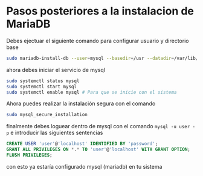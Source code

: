 # Pasos posteriores a la instalacion de MariaDB

Debes ejectuar el siguiente comando para configurar usuario y directorio base

```bash
sudo mariadb-install-db --user=mysql --basedir=/usr --datadir=/var/lib/mysql
```

ahora debes iniciar el servicio de mysql
```bash
sudo systemctl status mysql
sudo systemctl start mysql
sudo systemctl enable mysql # Para que se inicie con el sistema
```

Ahora puedes realizar la instalación segura con el comando

```bash
sudo mysql_secure_installation
```

finalmente debes loguear dentro de mysql con el comando `mysql -u user -p` e introducir las siguientes sentencias

```sql
CREATE USER 'user'@'localhost' IDENTIFIED BY 'password';
GRANT ALL PRIVILEGES ON *.* TO 'user'@'localhost' WITH GRANT OPTION;
FLUSH PRIVILEGES;
```

con esto ya estaría configurado mysql (mariadb) en tu sistema



